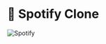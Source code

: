 # :musical_note: Spotify Clone
![Spotify](https://github.com/bernardobfg/spotify/blob/master/imagens/spotify.PNG)

